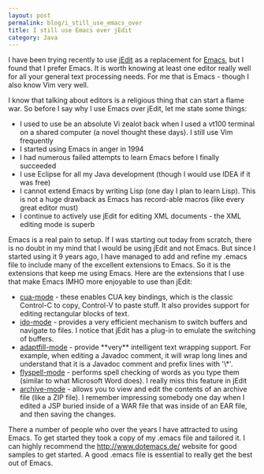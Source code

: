 ```yaml
---
layout: post
permalink: blog/i_still_use_emacs_over
title: I still use Emacs over jEdit
category: Java
---
```


<p>
I have been trying recently to use <a href="http://www.jedit.org/">jEdit</a> as a replacement for <a href="http://www.gnu.org/software/emacs/windows/ntemacs.html">Emacs</a>, but I found that I prefer Emacs. It is worth knowing at least one editor really well for all your general text processing needs. For me that is Emacs - though I also know Vim very well.

</p>
<p>
I know that talking about editors is a religious thing that can start a flame war. So before I say why I use Emacs over jEdit, let me state some things:

</p>
<ul>
<li>
I used to use be an absolute Vi zealot back when I used a vt100 terminal on a shared computer (a novel thought these days). I still use Vim frequently

</li>
<li>
I started using Emacs in anger in 1994

</li>
<li>
I had numerous failed attempts to learn Emacs before I finally succeeded

</li>
<li>
I use Eclipse for all my Java development (though I would use IDEA if it was free)

</li>
<li>
I cannot extend Emacs by writing Lisp (one day I plan to learn Lisp). This is not a huge drawback as Emacs has record-able macros (like every great editor must)

</li>
<li>
I continue to actively use jEdit for editing XML documents - the XML editing mode is superb

</li>
</ul>
<p>
Emacs is a real pain to setup. If I was starting out today from scratch, there is no doubt in my mind that I would be using jEdit and not Emacs. But since I started using it 9 years ago, I have managed to add and refine my .emacs file to include many of the excellent extensions to Emacs. So it is the extensions that keep me using Emacs. Here are the extensions that I use that make Emacs IMHO more enjoyable to use than jEdit:

</p>
<ul>
<li>
<a href="http://www.cua.dk/cua.html">cua-mode</a> - these enables CUA key bindings, which is the classic Control-C to copy, Control-V to paste stuff. It also provides support for editing rectangular blocks of text.

</li>
<li>
<a href="http://www.cua.dk/ido.html">ido-mode</a> - provides a very efficient mechanism to switch buffers and navigate to files. I notice that jEdit has a plug-in to emulate the switching of buffers.

</li>
<li>
<a href="http://www.wonderworks.com/download/filladapt.el">adaptfill-mode</a> - provide **very** intelligent text wrapping support. For example, when editing a Javadoc comment, it will wrap long lines and understand that it is a Javadoc comment and prefix lines with '\*'.

</li>
<li>
<a href="http://www.sunsite.ualberta.ca/Documentation/Gnu/emacs-20.7/html_chapter/emacs_14.html">flyspell-mode</a> - performs spell checking of words as you type them (similar to what Microsoft Word does). I really miss this feature in jEdit

</li>
<li>
<a href="http://www-es.fernuni-hagen.de/cgi-bin/info2html?(emacs)File%20Archives">archive-mode</a> - allows you to view and edit the contents of an archive file (like a ZIP file). I remember impressing somebody one day when I edited a JSP buried inside of a WAR file that was inside of an EAR file, and then saving the changes.

</li>
</ul>
<p>
There a number of people who over the years I have attracted to using Emacs. To get started they took a copy of my .emacs file and tailored it. I can highly recommend the <a href="http://www.dotemacs.de/">http://www.dotemacs.de/</a> website for good samples to get started. A good .emacs file is essential to really get the best out of Emacs.

</p>
